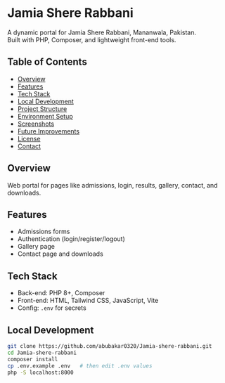# Jamia Shere Rabbani

A dynamic portal for Jamia Shere Rabbani, Mananwala, Pakistan.  
Built with PHP, Composer, and lightweight front-end tools.

## Table of Contents
- [Overview](#overview)
- [Features](#features)
- [Tech Stack](#tech-stack)
- [Local Development](#local-development)
- [Project Structure](#project-structure)
- [Environment Setup](#environment-setup)
- [Screenshots](#screenshots)
- [Future Improvements](#future-improvements)
- [License](#license)
- [Contact](#contact)

## Overview
Web portal for pages like admissions, login, results, gallery, contact, and downloads.

## Features
- Admissions forms
- Authentication (login/register/logout)
- Gallery page
- Contact page and downloads

## Tech Stack
- Back-end: PHP 8+, Composer
- Front-end: HTML, Tailwind CSS, JavaScript, Vite
- Config: `.env` for secrets

## Local Development
```bash
git clone https://github.com/abubakar0320/Jamia-shere-rabbani.git
cd Jamia-shere-rabbani
composer install
cp .env.example .env   # then edit .env values
php -S localhost:8000
